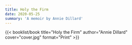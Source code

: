 ```yaml
---
title: Holy the Firm
date: 2020-05-25
summary: 'A memoir by Annie Dillard'
---
```


{{< booklist/book
title="Holy the Firm"
author="Annie Dillard"
cover="cover.jpg"
format="Print" >}}
